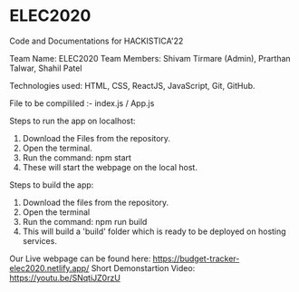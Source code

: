 # ELEC2020
Code and Documentations for HACKISTICA'22

Team Name: ELEC2020
Team Members: Shivam Tirmare (Admin),
              Prarthan Talwar,
              Shahil Patel
              
Technologies used:  HTML, CSS, ReactJS, JavaScript, Git, GitHub.

File to be compililed :- index.js / App.js


Steps to run the app on localhost:  
  1. Download the Files from the repository.
  2. Open the terminal.
  3. Run the command: npm start
  4. These will start the webpage on the local host.

Steps to build the app:
  1.  Download the files from the repository.
  2.  Open the terminal
  3.  Run the command: npm run build
  4.  This will build a 'build' folder which is ready to be deployed on hosting services.

Our Live webpage can be found here: https://budget-tracker-elec2020.netlify.app/
Short Demonstartion Video: https://youtu.be/SNqtiJZ0rzU
